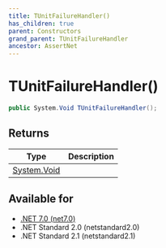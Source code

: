 ```yaml
---
title: TUnitFailureHandler()
has_children: true
parent: Constructors
grand_parent: TUnitFailureHandler
ancestor: AssertNet
---
```

# TUnitFailureHandler()

```csharp
public System.Void TUnitFailureHandler();
```

## Returns
|Type|Description|
|-|-|
|[System.Void](https://learn.microsoft.com/en-us/dotnet/api/system.void)||

## Available for
- [.NET 7.0 (net7.0)](https://versionsof.net/core/7.0/)
- .NET Standard 2.0 (netstandard2.0)
- .NET Standard 2.1 (netstandard2.1)
